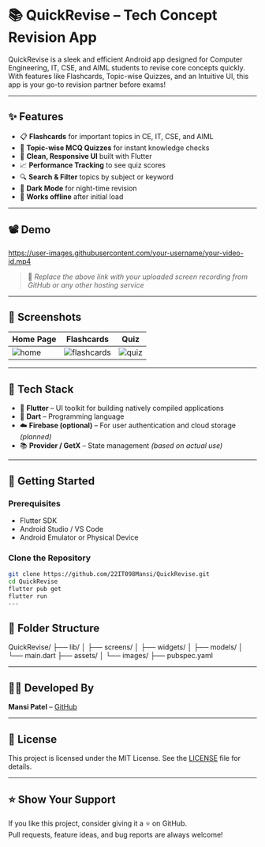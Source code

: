 # 📚 QuickRevise – Tech Concept Revision App

QuickRevise is a sleek and efficient Android app designed for Computer Engineering, IT, CSE, and AIML students to revise core concepts quickly. With features like Flashcards, Topic-wise Quizzes, and an Intuitive UI, this app is your go-to revision partner before exams!

---

## ✨ Features

- 📋 **Flashcards** for important topics in CE, IT, CSE, and AIML  
- 🧠 **Topic-wise MCQ Quizzes** for instant knowledge checks  
- 🎨 **Clean, Responsive UI** built with Flutter  
- 📈 **Performance Tracking** to see quiz scores  
- 🔍 **Search & Filter** topics by subject or keyword  
- 🌙 **Dark Mode** for night-time revision  
- 📱 **Works offline** after initial load  

---

## 📽️ Demo

https://user-images.githubusercontent.com/your-username/your-video-id.mp4  
> 🔺 *Replace the above link with your uploaded screen recording from GitHub or any other hosting service*

---

## 📸 Screenshots

| Home Page | Flashcards | Quiz |
|----------|------------|------|
| ![home](screenshots/home.png) | ![flashcards](screenshots/flashcard.png) | ![quiz](screenshots/quiz.png) |

---

## 🔧 Tech Stack

- 💙 **Flutter** – UI toolkit for building natively compiled applications  
- 🎯 **Dart** – Programming language  
- ☁️ **Firebase (optional)** – For user authentication and cloud storage *(planned)*  
- 📚 **Provider / GetX** – State management *(based on actual use)*  

---

## 🚀 Getting Started

### Prerequisites

- Flutter SDK  
- Android Studio / VS Code  
- Android Emulator or Physical Device  

### Clone the Repository

```bash
git clone https://github.com/22IT098Mansi/QuickRevise.git
cd QuickRevise
flutter pub get
flutter run
---
```
## 📂 Folder Structure

QuickRevise/ ├── lib/ │ ├── screens/ │ ├── widgets/ │ ├── models/ │ └── main.dart ├── assets/ │ └── images/ ├── pubspec.yaml


---

## 🙋‍♀️ Developed By

**Mansi Patel** – [GitHub](https://github.com/22IT098Mansi)

---

## 📃 License

This project is licensed under the MIT License. See the [LICENSE](LICENSE) file for details.

---

## ⭐ Show Your Support

If you like this project, consider giving it a ⭐ on GitHub.  
Pull requests, feature ideas, and bug reports are always welcome!
